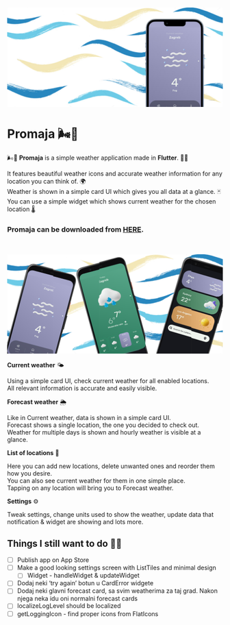 ![Header](https://raw.githubusercontent.com/jokilic/promaja/main/screenshots/header-wide.png)

# Promaja 🌬️🍃

🌬️🍃 **Promaja** is a simple weather application made in **Flutter**. 👨‍💻

It features beautiful weather icons and accurate weather information for any location you can think of. 🌍\
Weather is shown in a simple card UI which gives you all data at a glance. 🃏\
You can use a simple widget which shows current weather for the chosen location 🌡️

### Promaja can be downloaded from [HERE](https://play.google.com/store/apps/details?id=com.josipkilic.promaja).
&nbsp;

![Multi](https://raw.githubusercontent.com/jokilic/promaja/main/screenshots/multi.png)

**Current weather** 🌤️

Using a simple card UI, check current weather for all enabled locations.\
All relevant information is accurate and easily visible.

**Forecast weather** 🌦️

Like in Current weather, data is shown in a simple card UI.\
Forecast shows a single location, the one you decided to check out.\
Weather for multiple days is shown and hourly weather is visible at a glance.

**List of locations** 📍

Here you can add new locations, delete unwanted ones and reorder them how you desire.\
You can also see current weather for them in one simple place.\
Tapping on any location will bring you to Forecast weather.

**Settings** ⚙️

Tweak settings, change units used to show the weather, update data that notification & widget are showing and lots more.

## Things I still want to do 👷‍♂️

- [ ] Publish app on App Store
- [ ] Make a good looking settings screen with ListTiles and minimal design
    - [ ] Widget - handleWidget & updateWidget
- [ ] Dodaj neki ‘try again’ botun u CardError widgete
- [ ] Dodaj neki glavni forecast card, sa svim weatherima za taj grad. Nakon njega neka idu oni normalni forecast cards
- [ ] localizeLogLevel should be localized
- [ ] getLoggingIcon - find proper icons from FlatIcons
